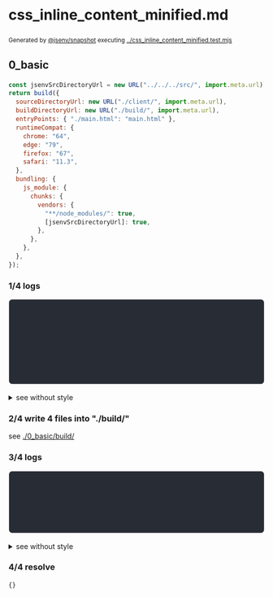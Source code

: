 # css_inline_content_minified.md

<sub>
  Generated by <a href="https://github.com/jsenv/core/tree/main/packages/independent/snapshot">@jsenv/snapshot</a> executing <a href="../css_inline_content_minified.test.mjs">../css_inline_content_minified.test.mjs</a>
</sub>

## 0_basic

```js
const jsenvSrcDirectoryUrl = new URL("../../../src/", import.meta.url);
return build({
  sourceDirectoryUrl: new URL("./client/", import.meta.url),
  buildDirectoryUrl: new URL("./build/", import.meta.url),
  entryPoints: { "./main.html": "main.html" },
  runtimeCompat: {
    chrome: "64",
    edge: "79",
    firefox: "67",
    safari: "11.3",
  },
  bundling: {
    js_module: {
      chunks: {
        vendors: {
          "**/node_modules/": true,
          [jsenvSrcDirectoryUrl]: true,
        },
      },
    },
  },
});
```

### 1/4 logs

![img](0_basic/log_group.svg)

<details>
  <summary>see without style</summary>

```console

build "./main.html"
⠋ generate source graph
✔ generate source graph (done in <X> second)
⠋ bundle "js_module"
✔ bundle "js_module" (done in <X> second)
⠋ generate build graph
✔ generate build graph (done in <X> second)
⠋ write files in build directory

```

</details>


### 2/4 write 4 files into "./build/"

see [./0_basic/build/](./0_basic/build/)

### 3/4 logs

![img](0_basic/log_group_1.svg)

<details>
  <summary>see without style</summary>

```console
✔ write files in build directory (done in <X> second)
--- build files ---  
- html : 1 (5.7 kB / 26 %)
- js   : 2 (575 B / 3 %)
- other: 1 (15.7 kB / 71 %)
- total: 4 (22 kB / 100 %)
--------------------
```

</details>


### 4/4 resolve

```js
{}
```